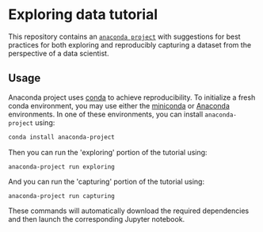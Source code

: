 # Exploring data tutorial

This repository contains an [`anaconda
project`](https://anaconda-project.readthedocs.io/en/latest/) with
suggestions for best practices for both exploring and reproducibly
capturing a dataset from the perspective of a data scientist.

## Usage

Anaconda project uses [conda](https://docs.conda.io/en/latest/) to
achieve reproducibility. To initialize a fresh conda environment, you
may use either the
[miniconda](https://docs.conda.io/en/latest/miniconda.html) or
[Anaconda](https://www.anaconda.com/products/individual)
environments. In one of these environments, you can install
`anaconda-project` using:

```bash
conda install anaconda-project
```

Then you can run the 'exploring' portion of the tutorial using:

`anaconda-project run exploring`

And you can run the 'capturing' portion of the tutorial using:

`anaconda-project run capturing`

These commands will automatically download the required dependencies and
then launch the corresponding Jupyter notebook.
